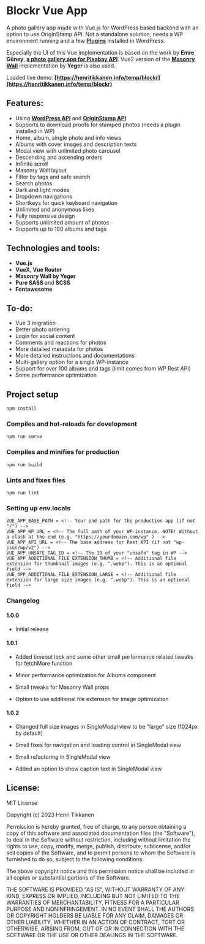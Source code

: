 # Blockr Vue App
A photo gallery app made with Vue.js for WordPress based backend with an option to use OriginStamp API. 
Not a standalone solution, needs a WP environment running and a few **[Plugins](https://github.com/henritik/blockr-helper-plugin)** installed in WordPress.

Especially the UI of this Vue implementation is based on the work by **Emre Güney**, **[a photo gallery app for Pixabay API](https://github.com/eeguney/vue-photogram-app)**. 
Vue2 version of the **[Masonry Wall](https://github.com/DerYeger/yeger/tree/main/packages/vue2-masonry-wall)** implementation by **Yeger** is also used.

Loaded live demo: **[https://henritikkanen.info/temp/blockr](https://henritikkanen.info/temp/blockr)**

## Features:

 - Using **[WordPress API](https://developer.wordpress.org/rest-api/)** and **[OriginStamp API](https://docs.originstamp.com/api/)**
 - Supports to download proofs for stamped photos (needs a plugin installed in WP)
 - Home, album, single photo and info views
 - Albums with cover images and description texts
 - Modal view with unlimited photo carousel
 - Descending and ascending orders
 - Infinite scroll
 - Masonry Wall layout
 - Filter by tags and safe search
 - Search photos
 - Dark and light modes
 - Dropdown navigations
 - Shortkeys for quick keyboard navigation
 - Unlimited and anonymous likes
 - Fully responsive design
 - Supports unlimited amount of photos
 - Supports up to 100 albums and tags
 
## Technologies and tools:

- **Vue.js** 
- **VueX, Vue Router**
- **Masonry Wall by Yeger**
- **Pure SASS** and **SCSS**
- **Fontawesome**

## To-do:

- Vue 3 migration
- Better photo ordering
- Login for social content
- Comments and reactions for photos
- More detailed metadata for photos
- More detailed instructions and documentations
- Multi-gallery option for a single WP-instance
- Support for over 100 albums and tags (limit comes from WP Rest API)
- Some performance optimization

## Project setup
```
npm install
```

### Compiles and hot-reloads for development
```
npm run serve
```

### Compiles and minifies for production
```
npm run build
```

### Lints and fixes files
```
npm run lint
```

### Setting up env.locals
```
VUE_APP_BASE_PATH = <!-- Your end path for the production app (if not "/") -->
VUE_APP_WP_URL = <!-- The full path of your WP-instance. NOTE! Without a slash at the end (e.g. "https://yourdomain.com/wp" ) -->
VUE_APP_API_URL = <!-- The base address for Rest API (if not "wp-json/wp/v2") -->
VUE_APP_UNSAFE_TAG_ID = <!-- The ID of your "unsafe" tag in WP -->
VUE_APP_ADDITIONAL_FILE_EXTENSION_THUMB = <!-- Additional file extension for thumbnail images (e.g. ".webp"). This is an optional field -->
VUE_APP_ADDITIONAL_FILE_EXTENSION_LARGE = <!-- Additional file extension for large size images (e.g. ".webp"). This is an optional field -->
```

### Changelog

#### 1.0.0
- Initial release

#### 1.0.1
- Added timeout lock and some other small performance related tweaks for fetchMore function

- Minor performance optimization for Albums component

- Small tweaks for Masonry Wall props

- Option to use additional file extension for image optimization

#### 1.0.2
- Changed full size images in SingleModal view to be "large" size (1024px by default)

- Small fixes for navigation and loading control in SingleModal view

- Small refactoring in SingleModal view

- Added an option to show caption text in SingleModal view

## License:

MIT License

Copyright (c) 2023 Henri Tikkanen

Permission is hereby granted, free of charge, to any person obtaining a copy
of this software and associated documentation files (the "Software"), to deal
in the Software without restriction, including without limitation the rights
to use, copy, modify, merge, publish, distribute, sublicense, and/or sell
copies of the Software, and to permit persons to whom the Software is
furnished to do so, subject to the following conditions:

The above copyright notice and this permission notice shall be included in all
copies or substantial portions of the Software.

THE SOFTWARE IS PROVIDED "AS IS", WITHOUT WARRANTY OF ANY KIND, EXPRESS OR
IMPLIED, INCLUDING BUT NOT LIMITED TO THE WARRANTIES OF MERCHANTABILITY,
FITNESS FOR A PARTICULAR PURPOSE AND NONINFRINGEMENT. IN NO EVENT SHALL THE
AUTHORS OR COPYRIGHT HOLDERS BE LIABLE FOR ANY CLAIM, DAMAGES OR OTHER
LIABILITY, WHETHER IN AN ACTION OF CONTRACT, TORT OR OTHERWISE, ARISING FROM,
OUT OF OR IN CONNECTION WITH THE SOFTWARE OR THE USE OR OTHER DEALINGS IN THE
SOFTWARE.
